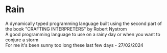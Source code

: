 # Rain

A dynamically typed programming language built using the second part of the book "CRAFTING INTERPRETERS" by Robert Nystrom  
A good programming language to use on a rainy day or when you want to conjure a storm  
For me it's been sunny too long these last few days - 27/02/2024  

